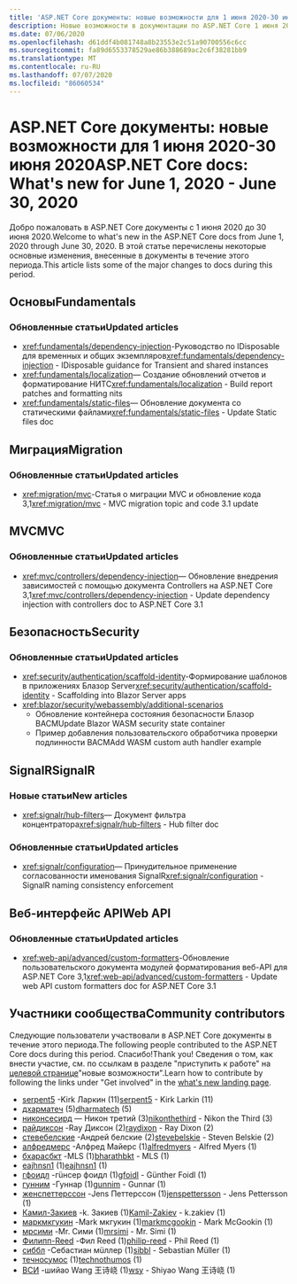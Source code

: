 ```yaml
---
title: 'ASP.NET Core документы: новые возможности для 1 июня 2020-30 июня 2020'
description: Новые возможности в документации по ASP.NET Core 1 июня 2020-30 июня 2020.
ms.date: 07/06/2020
ms.openlocfilehash: d61ddf4b081748a8b23553e2c51a90700556c6cc
ms.sourcegitcommit: fa89d6553378529ae86b388689ac2c6f38281bb9
ms.translationtype: MT
ms.contentlocale: ru-RU
ms.lasthandoff: 07/07/2020
ms.locfileid: "86060534"
---
```

# <a name="aspnet-core-docs-whats-new-for-june-1-2020---june-30-2020"></a><span data-ttu-id="e5337-103">ASP.NET Core документы: новые возможности для 1 июня 2020-30 июня 2020</span><span class="sxs-lookup"><span data-stu-id="e5337-103">ASP.NET Core docs: What's new for June 1, 2020 - June 30, 2020</span></span>

<span data-ttu-id="e5337-104">Добро пожаловать в ASP.NET Core документы с 1 июня 2020 до 30 июня 2020.</span><span class="sxs-lookup"><span data-stu-id="e5337-104">Welcome to what's new in the ASP.NET Core docs from June 1, 2020 through June 30, 2020.</span></span> <span data-ttu-id="e5337-105">В этой статье перечислены некоторые основные изменения, внесенные в документы в течение этого периода.</span><span class="sxs-lookup"><span data-stu-id="e5337-105">This article lists some of the major changes to docs during this period.</span></span>

## <a name="fundamentals"></a><span data-ttu-id="e5337-106">Основы</span><span class="sxs-lookup"><span data-stu-id="e5337-106">Fundamentals</span></span>

### <a name="updated-articles"></a><span data-ttu-id="e5337-107">Обновленные статьи</span><span class="sxs-lookup"><span data-stu-id="e5337-107">Updated articles</span></span>

- <span data-ttu-id="e5337-108"><xref:fundamentals/dependency-injection>-Руководство по IDisposable для временных и общих экземпляров</span><span class="sxs-lookup"><span data-stu-id="e5337-108"><xref:fundamentals/dependency-injection> - IDisposable guidance for Transient and shared instances</span></span>
- <span data-ttu-id="e5337-109"><xref:fundamentals/localization>— Создание обновлений отчетов и форматирование НИТС</span><span class="sxs-lookup"><span data-stu-id="e5337-109"><xref:fundamentals/localization> - Build report patches and formatting nits</span></span>
- <span data-ttu-id="e5337-110"><xref:fundamentals/static-files>— Обновление документа со статическими файлами</span><span class="sxs-lookup"><span data-stu-id="e5337-110"><xref:fundamentals/static-files> - Update Static files doc</span></span>

## <a name="migration"></a><span data-ttu-id="e5337-111">Миграция</span><span class="sxs-lookup"><span data-stu-id="e5337-111">Migration</span></span>

### <a name="updated-articles"></a><span data-ttu-id="e5337-112">Обновленные статьи</span><span class="sxs-lookup"><span data-stu-id="e5337-112">Updated articles</span></span>

- <span data-ttu-id="e5337-113"><xref:migration/mvc>-Статья о миграции MVC и обновление кода 3,1</span><span class="sxs-lookup"><span data-stu-id="e5337-113"><xref:migration/mvc> - MVC migration topic and code 3.1 update</span></span>

## <a name="mvc"></a><span data-ttu-id="e5337-114">MVC</span><span class="sxs-lookup"><span data-stu-id="e5337-114">MVC</span></span>

### <a name="updated-articles"></a><span data-ttu-id="e5337-115">Обновленные статьи</span><span class="sxs-lookup"><span data-stu-id="e5337-115">Updated articles</span></span>

- <span data-ttu-id="e5337-116"><xref:mvc/controllers/dependency-injection>— Обновление внедрения зависимостей с помощью документа Controllers на ASP.NET Core 3,1</span><span class="sxs-lookup"><span data-stu-id="e5337-116"><xref:mvc/controllers/dependency-injection> - Update dependency injection with controllers doc to ASP.NET Core 3.1</span></span>

## <a name="security"></a><span data-ttu-id="e5337-117">Безопасность</span><span class="sxs-lookup"><span data-stu-id="e5337-117">Security</span></span>

### <a name="updated-articles"></a><span data-ttu-id="e5337-118">Обновленные статьи</span><span class="sxs-lookup"><span data-stu-id="e5337-118">Updated articles</span></span>

- <span data-ttu-id="e5337-119"><xref:security/authentication/scaffold-identity>-Формирование шаблонов в приложениях Блазор Server</span><span class="sxs-lookup"><span data-stu-id="e5337-119"><xref:security/authentication/scaffold-identity> - Scaffolding into Blazor Server apps</span></span>
- <xref:blazor/security/webassembly/additional-scenarios>
  - <span data-ttu-id="e5337-120">Обновление контейнера состояния безопасности Блазор ВАСМ</span><span class="sxs-lookup"><span data-stu-id="e5337-120">Update Blazor WASM security state container</span></span>
  - <span data-ttu-id="e5337-121">Пример добавления пользовательского обработчика проверки подлинности ВАСМ</span><span class="sxs-lookup"><span data-stu-id="e5337-121">Add WASM custom auth handler example</span></span>

## <a name="signalr"></a><span data-ttu-id="e5337-122">SignalR</span><span class="sxs-lookup"><span data-stu-id="e5337-122">SignalR</span></span>

### <a name="new-articles"></a><span data-ttu-id="e5337-123">Новые статьи</span><span class="sxs-lookup"><span data-stu-id="e5337-123">New articles</span></span>

- <span data-ttu-id="e5337-124"><xref:signalr/hub-filters>— Документ фильтра концентратора</span><span class="sxs-lookup"><span data-stu-id="e5337-124"><xref:signalr/hub-filters> - Hub filter doc</span></span>

### <a name="updated-articles"></a><span data-ttu-id="e5337-125">Обновленные статьи</span><span class="sxs-lookup"><span data-stu-id="e5337-125">Updated articles</span></span>

- <span data-ttu-id="e5337-126"><xref:signalr/configuration>— Принудительное применение согласованности именования SignalR</span><span class="sxs-lookup"><span data-stu-id="e5337-126"><xref:signalr/configuration> - SignalR naming consistency enforcement</span></span>

## <a name="web-api"></a><span data-ttu-id="e5337-127">Веб-интерфейс API</span><span class="sxs-lookup"><span data-stu-id="e5337-127">Web API</span></span>

### <a name="updated-articles"></a><span data-ttu-id="e5337-128">Обновленные статьи</span><span class="sxs-lookup"><span data-stu-id="e5337-128">Updated articles</span></span>

- <span data-ttu-id="e5337-129"><xref:web-api/advanced/custom-formatters>-Обновление пользовательского документа модулей форматирования веб-API для ASP.NET Core 3,1</span><span class="sxs-lookup"><span data-stu-id="e5337-129"><xref:web-api/advanced/custom-formatters> - Update web API custom formatters doc for ASP.NET Core 3.1</span></span>

## <a name="community-contributors"></a><span data-ttu-id="e5337-130">Участники сообщества</span><span class="sxs-lookup"><span data-stu-id="e5337-130">Community contributors</span></span>

<span data-ttu-id="e5337-131">Следующие пользователи участвовали в ASP.NET Core документы в течение этого периода.</span><span class="sxs-lookup"><span data-stu-id="e5337-131">The following people contributed to the ASP.NET Core docs during this period.</span></span> <span data-ttu-id="e5337-132">Спасибо!</span><span class="sxs-lookup"><span data-stu-id="e5337-132">Thank you!</span></span> <span data-ttu-id="e5337-133">Сведения о том, как внести участие, см. по ссылкам в разделе "приступить к работе" на [целевой странице](index.yml)"новые возможности".</span><span class="sxs-lookup"><span data-stu-id="e5337-133">Learn how to contribute by following the links under "Get involved" in the [what's new landing page](index.yml).</span></span>

- <span data-ttu-id="e5337-134">[serpent5](https://github.com/serpent5) -Kirk Ларкин (11)</span><span class="sxs-lookup"><span data-stu-id="e5337-134">[serpent5](https://github.com/serpent5) - Kirk Larkin (11)</span></span>
- <span data-ttu-id="e5337-135">[дхарматеч](https://github.com/dharmatech) (5)</span><span class="sxs-lookup"><span data-stu-id="e5337-135">[dharmatech](https://github.com/dharmatech) (5)</span></span>
- <span data-ttu-id="e5337-136">[никонсесирд](https://github.com/nikonthethird) — Никон третий (3)</span><span class="sxs-lookup"><span data-stu-id="e5337-136">[nikonthethird](https://github.com/nikonthethird) - Nikon the Third (3)</span></span>
- <span data-ttu-id="e5337-137">[райдиксон](https://github.com/raydixon) -Ray Диксон (2)</span><span class="sxs-lookup"><span data-stu-id="e5337-137">[raydixon](https://github.com/raydixon) - Ray Dixon (2)</span></span>
- <span data-ttu-id="e5337-138">[стевебелские](https://github.com/stevebelskie) -Андрей белские (2)</span><span class="sxs-lookup"><span data-stu-id="e5337-138">[stevebelskie](https://github.com/stevebelskie) - Steven Belskie (2)</span></span>
- <span data-ttu-id="e5337-139">[алфредмерс](https://github.com/alfredmyers) -Алфред Майерс (1)</span><span class="sxs-lookup"><span data-stu-id="e5337-139">[alfredmyers](https://github.com/alfredmyers) - Alfred Myers (1)</span></span>
- <span data-ttu-id="e5337-140">[бхарасбкт](https://github.com/bharathbkt) -MLS (1)</span><span class="sxs-lookup"><span data-stu-id="e5337-140">[bharathbkt](https://github.com/bharathbkt) - MLS (1)</span></span>
- <span data-ttu-id="e5337-141">[eajhnsn1](https://github.com/eajhnsn1) (1)</span><span class="sxs-lookup"><span data-stu-id="e5337-141">[eajhnsn1](https://github.com/eajhnsn1) (1)</span></span>
- <span data-ttu-id="e5337-142">[гфоидл](https://github.com/gfoidl) -гüнсер фоидл (1)</span><span class="sxs-lookup"><span data-stu-id="e5337-142">[gfoidl](https://github.com/gfoidl) - Günther Foidl (1)</span></span>
- <span data-ttu-id="e5337-143">[гунним](https://github.com/gunnim) -Гуннар (1)</span><span class="sxs-lookup"><span data-stu-id="e5337-143">[gunnim](https://github.com/gunnim) - Gunnar (1)</span></span>
- <span data-ttu-id="e5337-144">[женспеттерссон](https://github.com/jenspettersson) -Jens Петтерссон (1)</span><span class="sxs-lookup"><span data-stu-id="e5337-144">[jenspettersson](https://github.com/jenspettersson) - Jens Pettersson (1)</span></span>
- <span data-ttu-id="e5337-145">[Камил-Закиев](https://github.com/Kamil-Zakiev) -k. Закиев (1)</span><span class="sxs-lookup"><span data-stu-id="e5337-145">[Kamil-Zakiev](https://github.com/Kamil-Zakiev) - k.zakiev (1)</span></span>
- <span data-ttu-id="e5337-146">[маркмкгукин](https://github.com/markmcgookin) -Mark мкгукин (1)</span><span class="sxs-lookup"><span data-stu-id="e5337-146">[markmcgookin](https://github.com/markmcgookin) - Mark McGookin (1)</span></span>
- <span data-ttu-id="e5337-147">[мрсими](https://github.com/mrsimi) -Mr. Сими (1)</span><span class="sxs-lookup"><span data-stu-id="e5337-147">[mrsimi](https://github.com/mrsimi) - Mr. Simi (1)</span></span>
- <span data-ttu-id="e5337-148">[Филипп-Reed](https://github.com/philip-reed) -Фил Reed (1)</span><span class="sxs-lookup"><span data-stu-id="e5337-148">[philip-reed](https://github.com/philip-reed) - Phil Reed (1)</span></span>
- <span data-ttu-id="e5337-149">[сиббл](https://github.com/sibbl) -Себастиан мüллер (1)</span><span class="sxs-lookup"><span data-stu-id="e5337-149">[sibbl](https://github.com/sibbl) - Sebastian Müller (1)</span></span>
- <span data-ttu-id="e5337-150">[течносумос](https://github.com/technothumos) (1)</span><span class="sxs-lookup"><span data-stu-id="e5337-150">[technothumos](https://github.com/technothumos) (1)</span></span>
- <span data-ttu-id="e5337-151">[ВСИ](https://github.com/wsy) -шийао Wang 王诗峣 (1)</span><span class="sxs-lookup"><span data-stu-id="e5337-151">[wsy](https://github.com/wsy) - Shiyao Wang 王诗峣 (1)</span></span>
